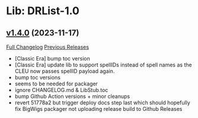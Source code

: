 # Lib: DRList-1.0

## [v1.4.0](https://github.com/wardz/DRList-1.0/tree/v1.4.0) (2023-11-17)
[Full Changelog](https://github.com/wardz/DRList-1.0/compare/v1.3.14...v1.4.0) [Previous Releases](https://github.com/wardz/DRList-1.0/releases)

- [Classic Era] bump toc version  
- [Classic Era] update lib to support spellIDs instead of spell names as the CLEU now passes spellID payload again.  
- bump toc versions  
- seems to be needed for packager  
- ignore CHANGELOG.md & LibStub.toc  
- bump Github Action versions + minor cleanups  
- revert 51778a2 but trigger deploy docs step last which should hopefully fix BigWigs packager not uploading release build to Github Releases  
